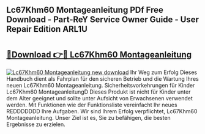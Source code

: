 ## Lc67Khm60 Montageanleitung PDf Free Download - Part-ReY Service Owner Guide - User Repair Edition ARL1U

# <h2><a href="http://df6sm3.blite.top/?on=Lc67Khm60+Montageanleitung">🔗Download 👉🔴 Lc67Khm60 Montageanleitung</a></h2>

[![Lc67Khm60 Montageanleitung new download](https://i.imgur.com/lujVjoI.png)](http://df6sm3.blite.top/?on=Lc67Khm60+Montageanleitung)
Ihr Weg zum Erfolg Dieses Handbuch dient als Fahrplan für den sicheren Betrieb und die Wartung Ihres neuen Lc67Khm60 Montageanleitung. Sicherheitsvorkehrungen für Kinder Lc67Khm60 MontageanleitungD Dieses Produkt ist nicht für Kinder unter dem Alter geeignet und sollte unter Aufsicht von Erwachsenen verwendet werden. Mit Funktionen wie der Funktionsliste vereinfacht Ihr neues REDDDDDDD Ihre Aufgaben. Wir sind Ihrem Erfolg verpflichtet, Lc67Khm60 Montageanleitung. Unser Ziel ist es, Sie zu befähigen, die besten Ergebnisse zu erzielen.
